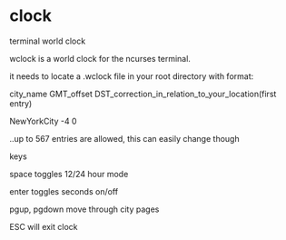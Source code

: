 # clock
terminal world clock

wclock is a world clock for the ncurses terminal.

it needs to locate a .wclock file in your root directory with format:

 city_name GMT_offset DST_correction_in_relation_to_your_location(first entry)
 
 NewYorkCity -4 0
  
..up to 567 entries are allowed, this can easily change though
  
keys 
 
space toggles 12/24 hour mode 

enter toggles seconds on/off

pgup, pgdown move through city pages

ESC will exit clock
